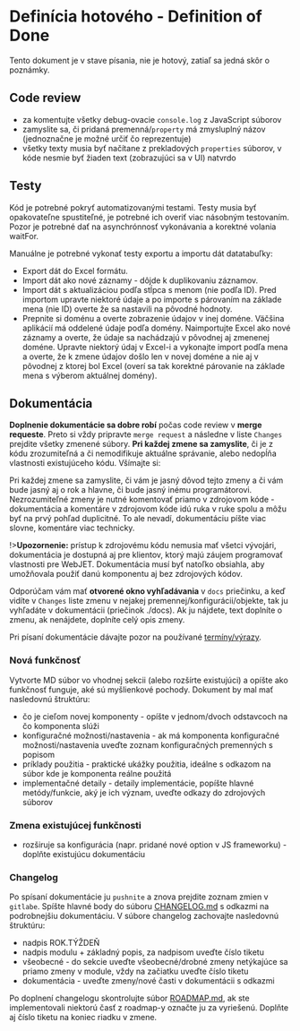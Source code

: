 # Definícia hotového - Definition of Done

Tento dokument je v stave písania, nie je hotový, zatiaľ sa jedná skôr o poznámky.

## Code review

- za komentujte všetky debug-ovacie ```console.log``` z JavaScript súborov
- zamyslite sa, či pridaná premenná/```property``` má zmysluplný názov (jednoznačne je možné určiť čo reprezentuje)
- všetky texty musia byť načítane z prekladových ```properties``` súborov, v kóde nesmie byť žiaden text (zobrazujúci sa v UI) natvrdo

## Testy

Kód je potrebné pokryť automatizovanými testami. Testy musia byť opakovateľne spustiteľné, je potrebné ich overiť viac násobným testovaním. Pozor je potrebné dať na asynchrónnosť vykonávania a korektné volania waitFor.

Manuálne je potrebné vykonať testy exportu a importu dát datatabuľky:

- Export dát do Excel formátu.
- Import dát ako nové záznamy - dôjde k duplikovaniu záznamov.
- Import dát s aktualizáciou podľa stĺpca s menom (nie podľa ID). Pred importom upravte niektoré údaje a po importe s párovaním na základe mena (nie ID) overte že sa nastavili na pôvodné hodnoty.
- Prepnite si doménu a overte zobrazenie údajov v inej doméne. Väčšina aplikácií má oddelené údaje podľa domény. Naimportujte Excel ako nové záznamy a overte, že údaje sa nachádzajú v pôvodnej aj zmenenej doméne. Upravte niektorý údaj v Excel-i a vykonajte import podľa mena a overte, že k zmene údajov došlo len v novej doméne a nie aj v pôvodnej z ktorej bol Excel (overí sa tak korektné párovanie na základe mena s výberom aktuálnej domény).

## Dokumentácia

**Doplnenie dokumentácie sa dobre robí** počas code review v **merge requeste**. Preto si vždy pripravte ```merge request``` a následne v liste ```Changes``` prejdite všetky zmenené súbory. **Pri každej zmene sa zamyslite**, či je z kódu zrozumiteľná a či nemodifikuje aktuálne správanie, alebo nedopĺňa vlastnosti existujúceho kódu. Všímajte si:

Pri každej zmene sa zamyslite, či vám je jasný dôvod tejto zmeny a či vám bude jasný aj o rok a hlavne, či bude jasný inému programátorovi. Nezrozumiteľné zmeny je nutné komentovať priamo v zdrojovom kóde - dokumentácia a komentáre v zdrojovom kóde idú ruka v ruke spolu a môžu byť na prvý pohľad duplicitné. To ale nevadí, dokumentáciu píšte viac slovne, komentáre viac technicky.

!>**Upozornenie:** prístup k zdrojovému kódu nemusia mať všetci vývojári, dokumentácia je dostupná aj pre klientov, ktorý majú záujem programovať vlastnosti pre WebJET. Dokumentácia musí byť natoľko obsiahla, aby umožňovala použiť danú komponentu aj bez zdrojových kódov.

Odporúčam vám mať **otvorené okno vyhľadávania** v ```docs``` priečinku, a keď vidíte v ```Changes``` liste zmenu v nejakej premennej/konfigurácii/objekte, tak ju vyhľadáte v dokumentácii (priečinok ./docs). Ak ju nájdete, text doplníte o zmenu, ak nenájdete, doplníte celý opis zmeny.

Pri písaní dokumentácie dávajte pozor na používané [termíny/výrazy](terms.md).

### Nová funkčnosť

Vytvorte MD súbor vo vhodnej sekcii (alebo rozšírte existujúci) a opíšte ako funkčnosť funguje, aké sú myšlienkové pochody. Dokument by mal mať nasledovnú štruktúru:

- čo je cieľom novej komponenty - opíšte v jednom/dvoch odstavcoch na čo komponenta slúži
- konfiguračné možnosti/nastavenia - ak má komponenta konfiguračné možnosti/nastavenia uveďte zoznam konfiguračných premenných s popisom
- príklady použitia - praktické ukážky použitia, ideálne s odkazom na súbor kde je komponenta reálne použitá
- implementačné detaily - detaily implementácie, popíšte hlavné metódy/funkcie, aký je ich význam, uveďte odkazy do zdrojových súborov

### Zmena existujúcej funkčnosti

- rozširuje sa konfigurácia (napr. pridané nové option v JS frameworku) - doplňte existujúcu dokumentáciu

### Changelog

Po spísaní dokumentácie ju ```pushnite``` a znova prejdite zoznam zmien v ```gitlabe```. Spíšte hlavné body do súboru [CHANGELOG.md](../../CHANGELOG.md) s odkazmi na podrobnejšiu dokumentáciu. V súbore changelog zachovajte nasledovnú štruktúru:

- nadpis ROK.TÝŽDEŇ
- nadpis modulu + základný popis, za nadpisom uveďte číslo tiketu
- všeobecné - do sekcie uveďte všeobecné/drobné zmeny netýkajúce sa priamo zmeny v module, vždy na začiatku uveďte číslo tiketu
- dokumentácia - uveďte zmeny/nové časti v dokumentácii s odkazmi

Po doplnení changelogu skontrolujte súbor [ROADMAP.md](../../ROADMAP.md), ak ste implementovali niektorú časť z roadmap-y označte ju za vyriešenú. Doplňte aj číslo tiketu na koniec riadku v zmene.
